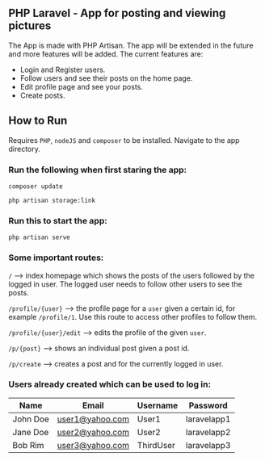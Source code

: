 ## PHP Laravel - App for posting and viewing pictures

The App is made with PHP Artisan. The app will be extended in the future and more features will be added. The current features are:

- Login and Register users.
- Follow users and see their posts on the home page.
- Edit profile page and see your posts.
- Create posts. 

## How to Run

Requires `PHP`, `nodeJS` and `composer` to be installed. Navigate to the app directory. 

### Run the following when first staring the app:

`composer update`

`php artisan storage:link`

### Run this to start the app:

`php artisan serve`

### Some important routes:

`/` --> index homepage which shows the posts of the users followed by the logged in user. The logged user needs to follow other users to see the posts.

`/profile/{user}` --> the profile page for a `user` given a certain id, for example `/profile/1`. Use this route to access other profiles to follow them.

`/profile/{user}/edit` --> edits the profile of the given `user`.

`/p/{post}` --> shows an individual post given a post id.

`/p/create` --> creates a post and for the currently logged in user.

### Users already created which can be used to log in:

| Name | Email | Username | Password |
| ------------- | ------------- | ------------- | ------------- |
| John Doe | user1@yahoo.com | User1 | laravelapp1 |
| Jane Doe | user2@yahoo.com | User2 | laravelapp2 |
| Bob Rim | user3@yahoo.com | ThirdUser | laravelapp3 |
